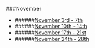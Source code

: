 ###November
- ######[November 3rd - 7th](november/week-one.md)
- ######[November 10th - 14th](november/week-two.md)
- ######[November 17th - 21st](november/week-three.md)
- ######[November 24th - 28th](november/week-four.md)
